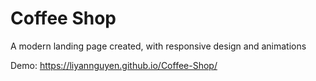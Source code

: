 # Coffee Shop

A modern landing page created, with responsive design and animations

Demo: https://liyannguyen.github.io/Coffee-Shop/
